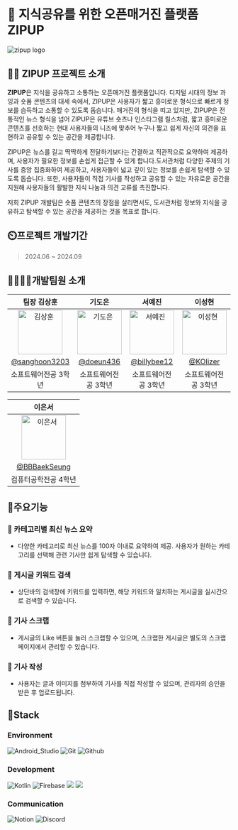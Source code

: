 # 📖 지식공유를 위한 오픈매거진 플랫폼 ZIPUP 
![zipup logo](https://github.com/user-attachments/assets/1fb46c38-6e6a-40a1-ad03-577d97866814)


</div>

## 👨‍🏫 ZIPUP 프로젝트 소개 
**ZIPUP**은 지식을 공유하고 소통하는 오픈매거진 플랫폼입니다. 디지털 시대의 정보 과잉과 숏폼 콘텐츠의 대세 속에서, ZIPUP은 사용자가 짧고 흥미로운 형식으로 빠르게 정보를 습득하고 소통할 수 있도록 돕습니다. 매거진의 형식을 띠고 있지만, ZIPUP은 전통적인 뉴스 형식을 넘어 ZIPUP은 유튜브 숏츠나 인스타그램 릴스처럼, 짧고 흥미로운 콘텐츠를 선호하는 현대 사용자들의 니즈에 맞추어 누구나 짧고 쉽게 자신의 의견을 표현하고 공유할 수 있는 공간을 제공합니다.

ZIPUP은 뉴스를 길고 딱딱하게 전달하기보다는 간결하고 직관적으로 요약하여 제공하며, 사용자가 필요한 정보를 손쉽게 접근할 수 있게 합니다.도서관처럼 다양한 주제의 기사를 중앙 집중화하여 제공하고, 사용자들이 넓고 깊이 있는 정보를 손쉽게 탐색할 수 있도록 돕습니다. 또한, 사용자들이 직접 기사를 작성하고 공유할 수 있는 자유로운 공간을 지원해 사용자들의 활발한 지식 나눔과 의견 교류를 촉진합니다.

저희 ZIPUP 개발팀은 숏폼 콘텐츠의 장점을 살리면서도, 도서관처럼 정보와 지식을 공유하고 탐색할 수 있는 공간을 제공하는 것을 목표로 합니다.

## ⏲️프로젝트 개발기간

> 2024.06 ~ 2024.09

## 👨‍👩‍👦‍👦개발팀원 소개 
<table>
  <thead>
    <tr>
      <th>팀장 김상훈</th>
      <th>기도은</th>
      <th>서예진</th>
      <th>이성현</th>
    </tr>
  </thead>
  <tbody>
    <tr>
      <td align="center"><img src="https://avatars.githubusercontent.com/u/80574796?v=4" width="100px;" alt="김상훈"/></td>
      <td align="center"><img src="https://avatars.githubusercontent.com/u/71860644?v=4" width="100px;" alt="기도은"/></td>
      <td align="center"><img src="https://avatars.githubusercontent.com/u/114378725?v=4" width="100px;" alt="서예진"/></td>
      <td align="center"><img src="https://avatars.githubusercontent.com/u/127844467?v=4" width="100px;" alt="이성현"/></td>
    </tr>
    <tr>
      <td align="center"><a href="https://github.com/sanghoon3203">@sanghoon3203</a></td>
      <td align="center"><a href="https://github.com/doeun436">@doeun436</a></td>
      <td align="center"><a href="https://github.com/billybee12">@billybee12</a></td>
      <td align="center"><a href="https://github.com/KOlizer">@KOlizer</a></td>
    </tr>
    <tr>
      <td align="center">소프트웨어전공 3학년</td>
      <td align="center">소프트웨어전공 3학년</td>
      <td align="center">소프트웨어전공 3학년</td>
      <td align="center">소프트웨어전공 3학년</td>
    </tr>
  </tbody>
</table>

<table>
  <thead>
    <tr>
      <th>이은서</th>
    </tr>
  </thead>
  <tbody>
    <tr>
      <td align="center"><img src="https://avatars.githubusercontent.com/u/128893466?v=4" width="100px;" alt="이은서"/></td>
    </tr>
    <tr>
      <td align="center"><a href="https://github.com/BBBaekSeung">@BBBaekSeung</a></td>
    </tr>
    <tr>
      <td align="center">컴퓨터공학전공 4학년</td>
    </tr>
  </tbody>
</table>


## 🚀주요기능

### 📌 카테고리별 최신 뉴스 요약
- 다양한 카테고리로 최신 뉴스를 100자 이내로 요약하여 제공. 사용자가 원하는 카테고리를 선택해 관련 기사만 쉽게 탐색할 수 있습니다.

### 📌 게시글 키워드 검색
- 상단바의 검색창에 키워드를 입력하면, 해당 키워드와 일치하는 게시글을 실시간으로 검색할 수 있습니다.

### 📌 기사 스크랩
- 게시글의 Like 버튼을 눌러 스크랩할 수 있으며, 스크랩한 게시글은 별도의 스크랩 페이지에서 관리할 수 있습니다.

### 📌 기사 작성
- 사용자는 글과 이미지를 첨부하여 기사를 직접 작성할 수 있으며, 관리자의 승인을 받은 후 업로드됩니다.

## 🔧Stack

### Environment
![Android_Studio](https://img.shields.io/badge/Android_Studio-3DDC84?style=for-the-badge&logo=android-studio&logoColor=white)
![Git](https://img.shields.io/badge/Git-F05032?style=for-the-badge&logo=Git&logoColor=white)
![Github](https://img.shields.io/badge/GitHub-181717?style=for-the-badge&logo=GitHub&logoColor=white)             


### Development
![Kotlin](https://img.shields.io/badge/Kotlin-0095D5?&style=for-the-badge&logo=kotlin&logoColor=white)
![Firebase](https://img.shields.io/badge/firebase-a08021?style=for-the-badge&logo=firebase&logoColor=ffcd34)
<img src="https://img.shields.io/badge/docker-%230db7ed.svg?style=for-the-badge&logo=docker&logoColor=white"> 
<img src="https://img.shields.io/badge/openai-412991?style=for-the-badge&logo=openai&logoColor=white">


### Communication
![Notion](https://img.shields.io/badge/Notion-000000?style=for-the-badge&logo=Notion&logoColor=white)
![Discord](https://img.shields.io/badge/Discord-7289DA?style=for-the-badge&logo=discord&logoColor=white)



